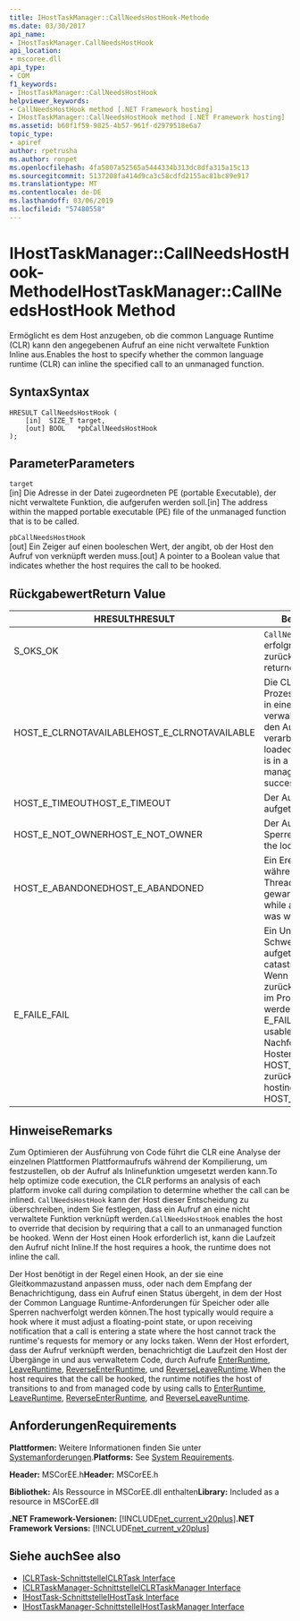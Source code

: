 ```yaml
---
title: IHostTaskManager::CallNeedsHostHook-Methode
ms.date: 03/30/2017
api_name:
- IHostTaskManager.CallNeedsHostHook
api_location:
- mscoree.dll
api_type:
- COM
f1_keywords:
- IHostTaskManager::CallNeedsHostHook
helpviewer_keywords:
- CallNeedsHostHook method [.NET Framework hosting]
- IHostTaskManager::CallNeedsHostHook method [.NET Framework hosting]
ms.assetid: b60f1f59-9825-4b57-961f-d2979518e6a7
topic_type:
- apiref
author: rpetrusha
ms.author: ronpet
ms.openlocfilehash: 4fa5807a52565a5444334b313dc8dfa315a15c13
ms.sourcegitcommit: 5137208fa414d9ca3c58cdfd2155ac81bc89e917
ms.translationtype: MT
ms.contentlocale: de-DE
ms.lasthandoff: 03/06/2019
ms.locfileid: "57480558"
---
```

# <a name="ihosttaskmanagercallneedshosthook-method"></a><span data-ttu-id="0ac73-102">IHostTaskManager::CallNeedsHostHook-Methode</span><span class="sxs-lookup"><span data-stu-id="0ac73-102">IHostTaskManager::CallNeedsHostHook Method</span></span>
<span data-ttu-id="0ac73-103">Ermöglicht es dem Host anzugeben, ob die common Language Runtime (CLR) kann den angegebenen Aufruf an eine nicht verwaltete Funktion Inline aus.</span><span class="sxs-lookup"><span data-stu-id="0ac73-103">Enables the host to specify whether the common language runtime (CLR) can inline the specified call to an unmanaged function.</span></span>  
  
## <a name="syntax"></a><span data-ttu-id="0ac73-104">Syntax</span><span class="sxs-lookup"><span data-stu-id="0ac73-104">Syntax</span></span>  
  
```  
HRESULT CallNeedsHostHook (  
    [in]  SIZE_T target,   
    [out] BOOL   *pbCallNeedsHostHook  
);  
```  
  
## <a name="parameters"></a><span data-ttu-id="0ac73-105">Parameter</span><span class="sxs-lookup"><span data-stu-id="0ac73-105">Parameters</span></span>  
 `target`  
 <span data-ttu-id="0ac73-106">[in] Die Adresse in der Datei zugeordneten PE (portable Executable), der nicht verwaltete Funktion, die aufgerufen werden soll.</span><span class="sxs-lookup"><span data-stu-id="0ac73-106">[in] The address within the mapped portable executable (PE) file of the unmanaged function that is to be called.</span></span>  
  
 `pbCallNeedsHostHook`  
 <span data-ttu-id="0ac73-107">[out] Ein Zeiger auf einen booleschen Wert, der angibt, ob der Host den Aufruf von verknüpft werden muss.</span><span class="sxs-lookup"><span data-stu-id="0ac73-107">[out] A pointer to a Boolean value that indicates whether the host requires the call to be hooked.</span></span>  
  
## <a name="return-value"></a><span data-ttu-id="0ac73-108">Rückgabewert</span><span class="sxs-lookup"><span data-stu-id="0ac73-108">Return Value</span></span>  
  
|<span data-ttu-id="0ac73-109">HRESULT</span><span class="sxs-lookup"><span data-stu-id="0ac73-109">HRESULT</span></span>|<span data-ttu-id="0ac73-110">Beschreibung</span><span class="sxs-lookup"><span data-stu-id="0ac73-110">Description</span></span>|  
|-------------|-----------------|  
|<span data-ttu-id="0ac73-111">S_OK</span><span class="sxs-lookup"><span data-stu-id="0ac73-111">S_OK</span></span>|<span data-ttu-id="0ac73-112">`CallNeedsHostHook` wurde erfolgreich zurückgegeben.</span><span class="sxs-lookup"><span data-stu-id="0ac73-112">`CallNeedsHostHook` returned successfully.</span></span>|  
|<span data-ttu-id="0ac73-113">HOST_E_CLRNOTAVAILABLE</span><span class="sxs-lookup"><span data-stu-id="0ac73-113">HOST_E_CLRNOTAVAILABLE</span></span>|<span data-ttu-id="0ac73-114">Die CLR wurde nicht in einen Prozess geladen und befindet sich in einem Zustand, in dem nicht verwalteten Code ausführen oder den Aufruf erfolgreich zu verarbeiten.</span><span class="sxs-lookup"><span data-stu-id="0ac73-114">The CLR has not been loaded into a process, or the CLR is in a state in which it cannot run managed code or process the call successfully.</span></span>|  
|<span data-ttu-id="0ac73-115">HOST_E_TIMEOUT</span><span class="sxs-lookup"><span data-stu-id="0ac73-115">HOST_E_TIMEOUT</span></span>|<span data-ttu-id="0ac73-116">Der Aufruf ist ein Timeout aufgetreten.</span><span class="sxs-lookup"><span data-stu-id="0ac73-116">The call timed out.</span></span>|  
|<span data-ttu-id="0ac73-117">HOST_E_NOT_OWNER</span><span class="sxs-lookup"><span data-stu-id="0ac73-117">HOST_E_NOT_OWNER</span></span>|<span data-ttu-id="0ac73-118">Der Aufrufer ist nicht Besitzer der Sperre.</span><span class="sxs-lookup"><span data-stu-id="0ac73-118">The caller does not own the lock.</span></span>|  
|<span data-ttu-id="0ac73-119">HOST_E_ABANDONED</span><span class="sxs-lookup"><span data-stu-id="0ac73-119">HOST_E_ABANDONED</span></span>|<span data-ttu-id="0ac73-120">Ein Ereignis wurde abgebrochen, während sich der blockierte Thread oder eine Fiber darauf gewartet.</span><span class="sxs-lookup"><span data-stu-id="0ac73-120">An event was canceled while a blocked thread or fiber was waiting on it.</span></span>|  
|<span data-ttu-id="0ac73-121">E_FAIL</span><span class="sxs-lookup"><span data-stu-id="0ac73-121">E_FAIL</span></span>|<span data-ttu-id="0ac73-122">Ein Unbekannter Schwerwiegender Fehler aufgetreten.</span><span class="sxs-lookup"><span data-stu-id="0ac73-122">An unknown catastrophic failure has occurred.</span></span> <span data-ttu-id="0ac73-123">Wenn eine Methode E_FAIL zurückgibt, ist die CLR nicht mehr im Prozess verwendet werden.</span><span class="sxs-lookup"><span data-stu-id="0ac73-123">When a method returns E_FAIL, the CLR is no longer usable within the process.</span></span> <span data-ttu-id="0ac73-124">Nachfolgende Aufrufe zum Hosten der Methoden HOST_E_CLRNOTAVAILABLE zurück.</span><span class="sxs-lookup"><span data-stu-id="0ac73-124">Subsequent calls to hosting methods return HOST_E_CLRNOTAVAILABLE.</span></span>|  
  
## <a name="remarks"></a><span data-ttu-id="0ac73-125">Hinweise</span><span class="sxs-lookup"><span data-stu-id="0ac73-125">Remarks</span></span>  
 <span data-ttu-id="0ac73-126">Zum Optimieren der Ausführung von Code führt die CLR eine Analyse der einzelnen Plattformen Plattformaufrufs während der Kompilierung, um festzustellen, ob der Aufruf als Inlinefunktion umgesetzt werden kann.</span><span class="sxs-lookup"><span data-stu-id="0ac73-126">To help optimize code execution, the CLR performs an analysis of each platform invoke call during compilation to determine whether the call can be inlined.</span></span> <span data-ttu-id="0ac73-127">`CallNeedsHostHook` kann der Host dieser Entscheidung zu überschreiben, indem Sie festlegen, dass ein Aufruf an eine nicht verwaltete Funktion verknüpft werden.</span><span class="sxs-lookup"><span data-stu-id="0ac73-127">`CallNeedsHostHook` enables the host to override that decision by requiring that a call to an unmanaged function be hooked.</span></span> <span data-ttu-id="0ac73-128">Wenn der Host einen Hook erforderlich ist, kann die Laufzeit den Aufruf nicht Inline.</span><span class="sxs-lookup"><span data-stu-id="0ac73-128">If the host requires a hook, the runtime does not inline the call.</span></span>  
  
 <span data-ttu-id="0ac73-129">Der Host benötigt in der Regel einen Hook, an der sie eine Gleitkommazustand anpassen muss, oder nach dem Empfang der Benachrichtigung, dass ein Aufruf einen Status übergeht, in dem der Host der Common Language Runtime-Anforderungen für Speicher oder alle Sperren nachverfolgt werden können.</span><span class="sxs-lookup"><span data-stu-id="0ac73-129">The host typically would require a hook where it must adjust a floating-point state, or upon receiving notification that a call is entering a state where the host cannot track the runtime's requests for memory or any locks taken.</span></span> <span data-ttu-id="0ac73-130">Wenn der Host erfordert, dass der Aufruf verknüpft werden, benachrichtigt die Laufzeit den Host der Übergänge in und aus verwaltetem Code, durch Aufrufe [EnterRuntime](../../../../docs/framework/unmanaged-api/hosting/ihosttaskmanager-enterruntime-method.md), [LeaveRuntime](../../../../docs/framework/unmanaged-api/hosting/ihosttaskmanager-leaveruntime-method.md), [ ReverseEnterRuntime](../../../../docs/framework/unmanaged-api/hosting/ihosttaskmanager-reverseenterruntime-method.md), und [ReverseLeaveRuntime](../../../../docs/framework/unmanaged-api/hosting/ihosttaskmanager-reverseleaveruntime-method.md).</span><span class="sxs-lookup"><span data-stu-id="0ac73-130">When the host requires that the call be hooked, the runtime notifies the host of transitions to and from managed code by using calls to [EnterRuntime](../../../../docs/framework/unmanaged-api/hosting/ihosttaskmanager-enterruntime-method.md), [LeaveRuntime](../../../../docs/framework/unmanaged-api/hosting/ihosttaskmanager-leaveruntime-method.md), [ReverseEnterRuntime](../../../../docs/framework/unmanaged-api/hosting/ihosttaskmanager-reverseenterruntime-method.md), and [ReverseLeaveRuntime](../../../../docs/framework/unmanaged-api/hosting/ihosttaskmanager-reverseleaveruntime-method.md).</span></span>  
  
## <a name="requirements"></a><span data-ttu-id="0ac73-131">Anforderungen</span><span class="sxs-lookup"><span data-stu-id="0ac73-131">Requirements</span></span>  
 <span data-ttu-id="0ac73-132">**Plattformen:** Weitere Informationen finden Sie unter [Systemanforderungen](../../../../docs/framework/get-started/system-requirements.md).</span><span class="sxs-lookup"><span data-stu-id="0ac73-132">**Platforms:** See [System Requirements](../../../../docs/framework/get-started/system-requirements.md).</span></span>  
  
 <span data-ttu-id="0ac73-133">**Header:** MSCorEE.h</span><span class="sxs-lookup"><span data-stu-id="0ac73-133">**Header:** MSCorEE.h</span></span>  
  
 <span data-ttu-id="0ac73-134">**Bibliothek:** Als Ressource in MSCorEE.dll enthalten</span><span class="sxs-lookup"><span data-stu-id="0ac73-134">**Library:** Included as a resource in MSCorEE.dll</span></span>  
  
 <span data-ttu-id="0ac73-135">**.NET Framework-Versionen:** [!INCLUDE[net_current_v20plus](../../../../includes/net-current-v20plus-md.md)]</span><span class="sxs-lookup"><span data-stu-id="0ac73-135">**.NET Framework Versions:** [!INCLUDE[net_current_v20plus](../../../../includes/net-current-v20plus-md.md)]</span></span>  
  
## <a name="see-also"></a><span data-ttu-id="0ac73-136">Siehe auch</span><span class="sxs-lookup"><span data-stu-id="0ac73-136">See also</span></span>
- [<span data-ttu-id="0ac73-137">ICLRTask-Schnittstelle</span><span class="sxs-lookup"><span data-stu-id="0ac73-137">ICLRTask Interface</span></span>](../../../../docs/framework/unmanaged-api/hosting/iclrtask-interface.md)
- [<span data-ttu-id="0ac73-138">ICLRTaskManager-Schnittstelle</span><span class="sxs-lookup"><span data-stu-id="0ac73-138">ICLRTaskManager Interface</span></span>](../../../../docs/framework/unmanaged-api/hosting/iclrtaskmanager-interface.md)
- [<span data-ttu-id="0ac73-139">IHostTask-Schnittstelle</span><span class="sxs-lookup"><span data-stu-id="0ac73-139">IHostTask Interface</span></span>](../../../../docs/framework/unmanaged-api/hosting/ihosttask-interface.md)
- [<span data-ttu-id="0ac73-140">IHostTaskManager-Schnittstelle</span><span class="sxs-lookup"><span data-stu-id="0ac73-140">IHostTaskManager Interface</span></span>](../../../../docs/framework/unmanaged-api/hosting/ihosttaskmanager-interface.md)
